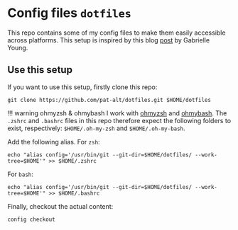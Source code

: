 # Config files `dotfiles`

This repo contains some of my config files to make them easily accessible across platforms. This setup is inspired by this blog [post](https://www.ackama.com/what-we-think/the-best-way-to-store-your-dotfiles-a-bare-git-repository-explained/) by Gabrielle Young.

## Use this setup

If you want to use this setup, firstly clone this repo:

```
git clone https://github.com/pat-alt/dotfiles.git $HOME/dotfiles
```

!!! warning ohmyzsh & ohmybash
    I work with [ohmyzsh](https://github.com/ohmyzsh/ohmyzsh/wiki) and [ohmybash](https://github.com/ohmybash/oh-my-bash). The `.zshrc`  and `.bashrc` files in this repo therefore expect the following folders to exist, respectively: `$HOME/.oh-my-zsh` and `$HOME/.oh-my-bash`. 

Add the following alias. For `zsh`:

```
echo "alias config='/usr/bin/git --git-dir=$HOME/dotfiles/ --work-tree=$HOME'" >> $HOME/.zshrc
```

For `bash`:

```
echo "alias config='/usr/bin/git --git-dir=$HOME/dotfiles/ --work-tree=$HOME'" >> $HOME/.bashrc
```

Finally, checkout the actual content:

```
config checkout
```
